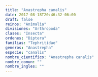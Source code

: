 ```yaml
---
title: "Anastrepha canalis"
date: 2017-08-18T20:46:32-06:00
draft: false
reinos: "Animalia"
divisiones: "Arthropoda"
clases: "Insecta"
ordenes: "Diptera"
familias: "Tephritidae"
generos: "Anastrepha"
especie: "canalis"
nombre_cientifico: "Anastrepha canalis"
nombre_comun: ""
nombre_ingles: ""
---
```

